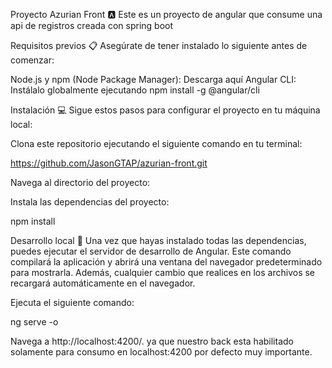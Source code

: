 Proyecto Azurian Front 🅰️
Este es un proyecto de angular que consume una api de registros creada con spring boot

Requisitos previos 📋
Asegúrate de tener instalado lo siguiente antes de comenzar:

Node.js y npm (Node Package Manager): Descarga aquí
Angular CLI: Instálalo globalmente ejecutando npm install -g @angular/cli

Instalación 💻
Sigue estos pasos para configurar el proyecto en tu máquina local:

Clona este repositorio ejecutando el siguiente comando en tu terminal:

https://github.com/JasonGTAP/azurian-front.git

Navega al directorio del proyecto:

Instala las dependencias del proyecto:

npm install


Desarrollo local 🚀
Una vez que hayas instalado todas las dependencias, puedes ejecutar el servidor de desarrollo de Angular. Este comando compilará la aplicación y abrirá una ventana del navegador predeterminado para mostrarla. Además, cualquier cambio que realices en los archivos se recargará automáticamente en el navegador.

Ejecuta el siguiente comando:

ng serve -o

Navega a http://localhost:4200/. ya que nuestro back esta habilitado solamente para consumo en localhost:4200 por defecto muy importante.
